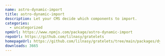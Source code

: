 ```yaml
---
name: astro-dynamic-import
title: astro-dynamic-import
description: Let your CMS decide which components to import.
categories:
  - uncategorized
npmUrl: https://www.npmjs.com/package/astro-dynamic-import
repoUrl: https://github.com/lilnasy/gratelets
homepageUrl: https://github.com/lilnasy/gratelets/tree/main/packages/dynamic-import
downloads: 3665
---
```

